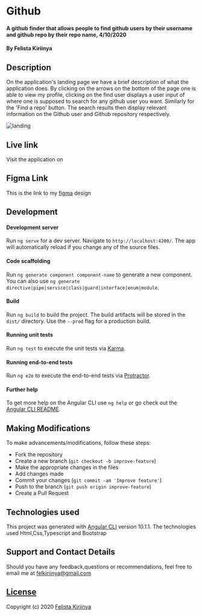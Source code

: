 # Github
#### A github finder that allows people to find github users by their username and github repo by their repo name, 4/10/2020
#### By Felista Kiriinya

## Description
On the application's landing page we have a brief description of what the application does. By clicking on the arrows on the bottom of the page one is able to view my profile, clicking on the find user displays a user input of where one is supposed to search for any github user you want. Similarly for the 'Find a repo' button. The search results then display relevant information on the Github user and Github repository respectively.

![landing]()

## Live link

Visit the application on 

## Figma Link

This is the link to my [figma](https://www.figma.com/file/NpUH2PxJMCGDT8F5Ca3f7i/Github-Search?node-id=0%3A1) design 

## Development

#### Development server

Run `ng serve` for a dev server. Navigate to `http://localhost:4200/`. The app will automatically reload if you change any of the source files.

#### Code scaffolding

Run `ng generate component component-name` to generate a new component. You can also use `ng generate directive|pipe|service|class|guard|interface|enum|module`.

#### Build

Run `ng build` to build the project. The build artifacts will be stored in the `dist/` directory. Use the `--prod` flag for a production build.

#### Running unit tests

Run `ng test` to execute the unit tests via [Karma](https://karma-runner.github.io).

#### Running end-to-end tests

Run `ng e2e` to execute the end-to-end tests via [Protractor](http://www.protractortest.org/).

#### Further help

To get more help on the Angular CLI use `ng help` or go check out the [Angular CLI README](https://github.com/angular/angular-cli/blob/master/README.md).

## Making Modifications
To make advancements/modifications, follow these steps:

- Fork the repository
- Create a new branch (`git checkout -b improve-feature`)
- Make the appropriate changes in the files
- Add changes made
- Commit your changes (`git commit -am 'Improve feature'`)
- Push to the branch (`git push origin improve-feature`)
- Create a Pull Request 

## Technologies used
This project was generated with [Angular CLI](https://github.com/angular/angular-cli) version 10.1.1.
The technologies used Html,Css,Typescript and Bootstrap

## Support and Contact Details
Should you have any feedback,questions or recommendations, feel free to email me at [felkiriinya@gmail.com](mailto:felkiriinya@gmail.com)

## [License]()

Copyright (c) 2020 [Felista Kiriinya](https://github.com/felkiriinya)

